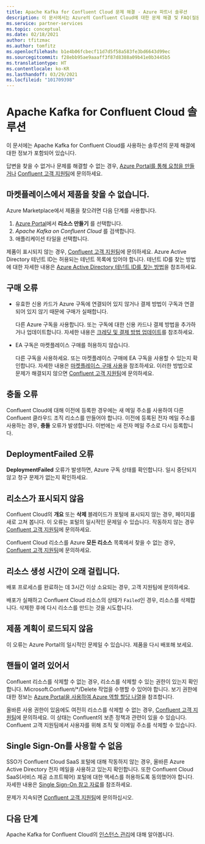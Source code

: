 ```yaml
---
title: Apache Kafka for Confluent Cloud 문제 해결 - Azure 파트너 솔루션
description: 이 문서에서는 Azure의 Confluent Cloud에 대한 문제 해결 및 FAQ(질문과 대답)에 대한 정보를 제공합니다.
ms.service: partner-services
ms.topic: conceptual
ms.date: 02/18/2021
author: tfitzmac
ms.author: tomfitz
ms.openlocfilehash: b1e4b06fcbecf11d7d5f58a583fe3bd6643d99ec
ms.sourcegitcommit: f28ebb95ae9aaaff3f87d8388a09b41e0b3445b5
ms.translationtype: HT
ms.contentlocale: ko-KR
ms.lasthandoff: 03/29/2021
ms.locfileid: "101709398"
---
```

# <a name="troubleshooting-apache-kafka-for-confluent-cloud-solutions"></a>Apache Kafka for Confluent Cloud 솔루션

이 문서에는 Apache Kafka for Confluent Cloud를 사용하는 솔루션의 문제 해결에 대한 정보가 포함되어 있습니다.

답변을 찾을 수 없거나 문제를 해결할 수 없는 경우, [Azure Portal를 통해 요청을 만들거나](manage.md#get-support) [Confluent 고객 지원팀](https://support.confluent.io)에 문의하세요.

## <a name="cant-find-offer-in-the-marketplace"></a>마켓플레이스에서 제품을 찾을 수 없습니다.

Azure Marketplace에서 제품을 찾으려면 다음 단계를 사용합니다.

1. [Azure Portal](https://portal.azure.com)에서 **리소스 만들기** 를 선택합니다.
1. _Apache Kafka on Confluent Cloud_ 를 검색합니다.
1. 애플리케이션 타일을 선택합니다.

제품이 표시되지 않는 경우, [Confluent 고객 지원팀](https://support.confluent.io)에 문의하세요. Azure Active Directory 테넌트 ID는 허용되는 테넌트 목록에 있어야 합니다. 테넌트 ID를 찾는 방법에 대한 자세한 내용은 [Azure Active Directory 테넌트 ID를 찾는 방법](../../active-directory/fundamentals/active-directory-how-to-find-tenant.md)을 참조하세요.

## <a name="purchase-errors"></a>구매 오류

* 유효한 신용 카드가 Azure 구독에 연결되어 있지 않거나 결제 방법이 구독과 연결되어 있지 않기 때문에 구매가 실패합니다.

  다른 Azure 구독을 사용합니다. 또는 구독에 대한 신용 카드나 결제 방법을 추가하거나 업데이트합니다. 자세한 내용은 [크레딧 및 결제 방법 업데이트](../../cost-management-billing/manage/change-credit-card.md)를 참조하세요.

* EA 구독은 마켓플레이스 구매를 허용하지 않습니다.

  다른 구독을 사용하세요. 또는 마켓플레이스 구매에 EA 구독을 사용할 수 있는지 확인합니다. 자세한 내용은 [마켓플레이스 구매 사용](../../cost-management-billing/manage/ea-azure-marketplace.md#enabling-azure-marketplace-purchases)을 참조하세요. 이러한 방법으로 문제가 해결되지 않으면 [Confluent 고객 지원팀](https://support.confluent.io)에 문의하세요.

## <a name="conflict-error"></a>충돌 오류

Confluent Cloud에 대해 이전에 등록한 경우에는 새 메일 주소를 사용하여 다른 Confluent 클라우드 조직 리소스를 만들어야 합니다. 이전에 등록된 전자 메일 주소를 사용하는 경우, **충돌** 오류가 발생합니다. 이번에는 새 전자 메일 주소로 다시 등록합니다.

## <a name="deploymentfailed-error"></a>DeploymentFailed 오류

**DeploymentFailed** 오류가 발생하면, Azure 구독 상태를 확인합니다. 일시 중단되지 않고 청구 문제가 없는지 확인하세요.

## <a name="resource-isnt-displayed"></a>리소스가 표시되지 않음

Confluent Cloud의 **개요** 또는 **삭제** 블레이드가 포털에 표시되지 않는 경우, 페이지를 새로 고쳐 봅니다. 이 오류는 포털의 일시적인 문제일 수 있습니다. 작동하지 않는 경우 [Confluent 고객 지원팀](https://support.confluent.io)에 문의하세요.

Confluent Cloud 리소스를 Azure **모든 리소스** 목록에서 찾을 수 없는 경우, [Confluent 고객 지원팀](https://support.confluent.io)에 문의하세요.

## <a name="resource-creation-takes-long-time"></a>리소스 생성 시간이 오래 걸립니다.

배포 프로세스를 완료하는 데 3시간 이상 소요되는 경우, 고객 지원팀에 문의하세요.

배포가 실패하고 Confluent Cloud 리소스의 상태가 `Failed`인 경우, 리소스를 삭제합니다. 삭제한 후에 다시 리소스를 만드는 것을 시도합니다.

## <a name="offer-plan-doesnt-load"></a>제품 계획이 로드되지 않음

이 오류는 Azure Portal의 일시적인 문제일 수 있습니다. 제품을 다시 배포해 보세요.

## <a name="unable-to-delete"></a>핸들이 열려 있어서

Confluent 리소스를 삭제할 수 없는 경우, 리소스를 삭제할 수 있는 권한이 있는지 확인합니다. Microsoft.Confluent/*/Delete 작업을 수행할 수 있어야 합니다. 보기 권한에 대한 정보는 [Azure Portal을 사용하여 Azure 역할 할당 나열](../../role-based-access-control/role-assignments-list-portal.md)을 참조합니다.

올바른 사용 권한이 있음에도 여전히 리소스를 삭제할 수 없는 경우, [Confluent 고객 지원팀](https://support.confluent.io)에 문의하세요. 이 상태는 Confluent의 보존 정책과 관련이 있을 수 있습니다. Confluent 고객 지원팀에서 사용자를 위해 조직 및 이메일 주소를 삭제할 수 있습니다.

## <a name="unable-to-use-single-sign-on"></a>Single Sign-On를 사용할 수 없음

SSO가 Confluent Cloud SaaS 포털에 대해 작동하지 않는 경우, 올바른 Azure Active Directory 전자 메일을 사용하고 있는지 확인합니다. 또한 Confluent Cloud SaaS(서비스 제공 소프트웨어) 포털에 대한 액세스를 허용하도록 동의했어야 합니다. 자세한 내용은 [Single Sign-On 참고 자료](manage.md#single-sign-on)를 참조하세요.

문제가 지속되면 [Confluent 고객 지원팀](https://support.confluent.io)에 문의하십시오.

## <a name="next-steps"></a>다음 단계

Apache Kafka for Confluent Cloud의 [인스턴스 관리](manage.md)에 대해 알아봅니다.

